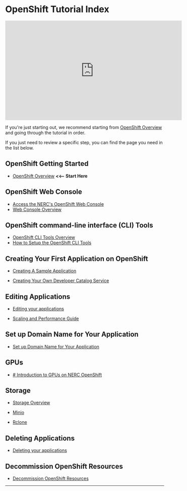 # OpenShift Tutorial Index

<iframe width="560" height="315" src="https://www.youtube.com/embed/Bb2XA7F4hls?si=aqCYKofgDguw7SIN" title="NERC OpenShift Demo" frameborder="0" allow="accelerometer; autoplay; clipboard-write; encrypted-media; gyroscope; picture-in-picture; web-share" referrerpolicy="strict-origin-when-cross-origin" allowfullscreen></iframe>

If you're just starting out, we recommend starting from [OpenShift Overview](get-started/openshift-overview.md)
and going through the tutorial in order.

If you just need to review a specific step, you can find the page you need in
the list below.

## OpenShift Getting Started

-   [OpenShift Overview](get-started/openshift-overview.md)
    **<<-- Start Here**

## OpenShift Web Console

-   [Access the NERC's OpenShift Web Console](logging-in/access-the-openshift-web-console.md)
-   [Web Console Overview](logging-in/web-console-overview.md)

## OpenShift command-line interface (CLI) Tools

-   [OpenShift CLI Tools Overview](logging-in/the-openshift-cli.md)
-   [How to Setup the OpenShift CLI Tools](logging-in/setup-the-openshift-cli.md)

## Creating Your First Application on OpenShift

-   [Creating A Sample Application](applications/creating-a-sample-application.md)

-   [Creating Your Own Developer Catalog Service](applications/creating-your-own-developer-catalog-service.md)

## Editing Applications

-   [Editing your applications](applications/editing-applications.md)

-   [Scaling and Performance Guide](applications/scaling-and-performance-guide.md)

## Set up Domain Name for Your Application

-   [Set up Domain Name for Your Application](domain-name-system/domain-name-for-your-application.md)

## GPUs

-   [# Introduction to GPUs on NERC OpenShift](gpus/intro-to-gpus-on-nerc-ocp.md)

## Storage

-   [Storage Overview](storage/storage-overview.md)

-   [Minio](storage/minio.md)

-   [Rclone](storage/Rclone.md)

## Deleting Applications

-   [Deleting your applications](applications/deleting-applications.md)

## Decommission OpenShift Resources

-   [Decommission OpenShift Resources](decommission/decommission-openshift-resources.md)

---
